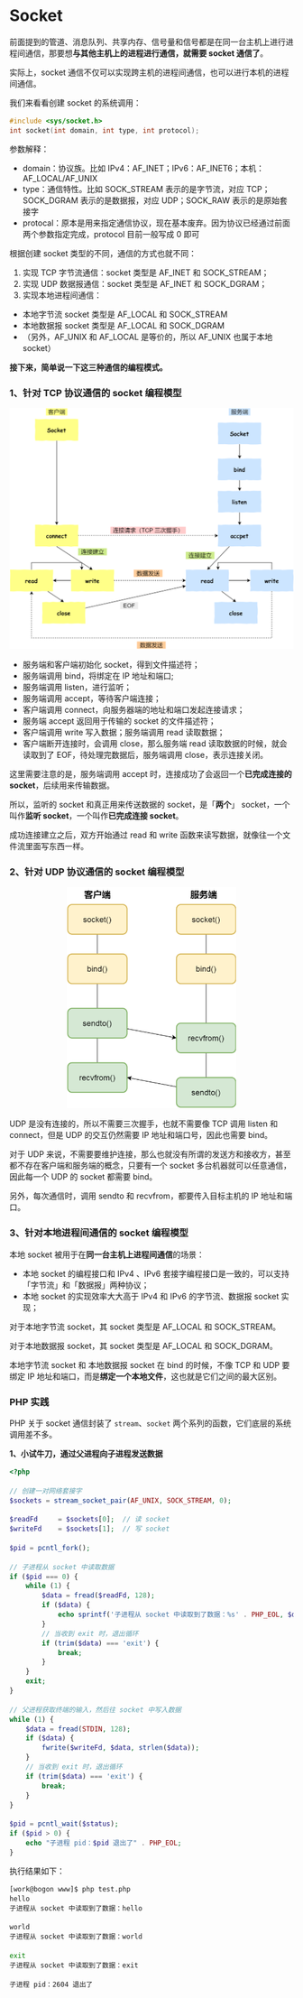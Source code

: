 # Socket

前面提到的管道、消息队列、共享内存、信号量和信号都是在同一台主机上进行进程间通信，那要想**与其他主机上的进程进行通信，就需要 socket 通信了**。  

实际上，socket 通信不仅可以实现跨主机的进程间通信，也可以进行本机的进程间通信。  

我们来看看创建 socket 的系统调用：  

```c
#include <sys/socket.h>
int socket(int domain, int type, int protocol);
```

参数解释：  

- domain：协议族。比如 IPv4：AF_INET；IPv6：AF_INET6；本机：AF_LOCAL/AF_UNIX
- type：通信特性。比如 SOCK_STREAM 表示的是字节流，对应 TCP；SOCK_DGRAM 表示的是数据报，对应 UDP；SOCK_RAW 表示的是原始套接字
- protocal：原本是用来指定通信协议，现在基本废弃。因为协议已经通过前面两个参数指定完成，protocol 目前一般写成 0 即可

根据创建 socket 类型的不同，通信的方式也就不同：  

1. 实现 TCP 字节流通信：socket 类型是 AF_INET 和 SOCK_STREAM；
2. 实现 UDP 数据报通信：socket 类型是 AF_INET 和 SOCK_DGRAM；
3. 实现本地进程间通信：
  - 本地字节流 socket 类型是 AF_LOCAL 和 SOCK_STREAM
  - 本地数据报 socket 类型是 AF_LOCAL 和 SOCK_DGRAM
  - （另外，AF_UNIX 和 AF_LOCAL 是等价的，所以 AF_UNIX 也属于本地 socket）

**接下来，简单说一下这三种通信的编程模式。**  

### 1、针对 TCP 协议通信的 socket 编程模型

<div align=center><img src="https://raw.githubusercontent.com/duiying/img/master/TCP通信.png" width="600"></div>  

- 服务端和客户端初始化 socket，得到文件描述符；
- 服务端调用 bind，将绑定在 IP 地址和端口;
- 服务端调用 listen，进行监听；
- 服务端调用 accept，等待客户端连接；
- 客户端调用 connect，向服务器端的地址和端口发起连接请求；
- 服务端 accept 返回用于传输的 socket 的文件描述符；
- 客户端调用 write 写入数据；服务端调用 read 读取数据；
- 客户端断开连接时，会调用 close，那么服务端 read 读取数据的时候，就会读取到了 EOF，待处理完数据后，服务端调用 close，表示连接关闭。

这里需要注意的是，服务端调用 accept 时，连接成功了会返回一个**已完成连接的 socket**，后续用来传输数据。  

所以，监听的 socket 和真正用来传送数据的 socket，是「**两个**」 socket，一个叫作**监听 socket**，一个叫作**已完成连接 socket**。  

成功连接建立之后，双方开始通过 read 和 write 函数来读写数据，就像往一个文件流里面写东西一样。  

### 2、针对 UDP 协议通信的 socket 编程模型

<div align=center><img src="https://raw.githubusercontent.com/duiying/img/master/UDP通信.png" width="300"></div>

UDP 是没有连接的，所以不需要三次握手，也就不需要像 TCP 调用 listen 和 connect，但是 UDP 的交互仍然需要 IP 地址和端口号，因此也需要 bind。  

对于 UDP 来说，不需要要维护连接，那么也就没有所谓的发送方和接收方，甚至都不存在客户端和服务端的概念，只要有一个 socket 多台机器就可以任意通信，因此每一个 UDP 的 socket 都需要 bind。  

另外，每次通信时，调用 sendto 和 recvfrom，都要传入目标主机的 IP 地址和端口。  

### 3、针对本地进程间通信的 socket 编程模型

本地 socket 被用于在**同一台主机上进程间通信**的场景：  

- 本地 socket 的编程接口和 IPv4 、IPv6 套接字编程接口是一致的，可以支持「字节流」和「数据报」两种协议；
- 本地 socket 的实现效率大大高于 IPv4 和 IPv6 的字节流、数据报 socket 实现；

对于本地字节流 socket，其 socket 类型是 AF_LOCAL 和 SOCK_STREAM。  

对于本地数据报 socket，其 socket 类型是 AF_LOCAL 和 SOCK_DGRAM。  

本地字节流 socket 和 本地数据报 socket 在 bind 的时候，不像 TCP 和 UDP 要绑定 IP 地址和端口，而是**绑定一个本地文件**，这也就是它们之间的最大区别。

### PHP 实践

PHP 关于 socket 通信封装了 `stream`、`socket` 两个系列的函数，它们底层的系统调用差不多。  

**1、小试牛刀，通过父进程向子进程发送数据**  

```php
<?php

// 创建一对网络套接字
$sockets = stream_socket_pair(AF_UNIX, SOCK_STREAM, 0);

$readFd     = $sockets[0];  // 读 socket
$writeFd    = $sockets[1];  // 写 socket

$pid = pcntl_fork();

// 子进程从 socket 中读取数据
if ($pid === 0) {
    while (1) {
        $data = fread($readFd, 128);
        if ($data) {
            echo sprintf('子进程从 socket 中读取到了数据：%s' . PHP_EOL, $data);
        }
        // 当收到 exit 时，退出循环
        if (trim($data) === 'exit') {
            break;
        }
    }
    exit;
}

// 父进程获取终端的输入，然后往 socket 中写入数据
while (1) {
    $data = fread(STDIN, 128);
    if ($data) {
        fwrite($writeFd, $data, strlen($data));
    }
    // 当收到 exit 时，退出循环
    if (trim($data) === 'exit') {
        break;
    }
}

$pid = pcntl_wait($status);
if ($pid > 0) {
    echo "子进程 pid：$pid 退出了" . PHP_EOL;
}
```

执行结果如下：  

```bash
[work@bogon www]$ php test.php
hello
子进程从 socket 中读取到了数据：hello

world
子进程从 socket 中读取到了数据：world

exit
子进程从 socket 中读取到了数据：exit

子进程 pid：2604 退出了
```



